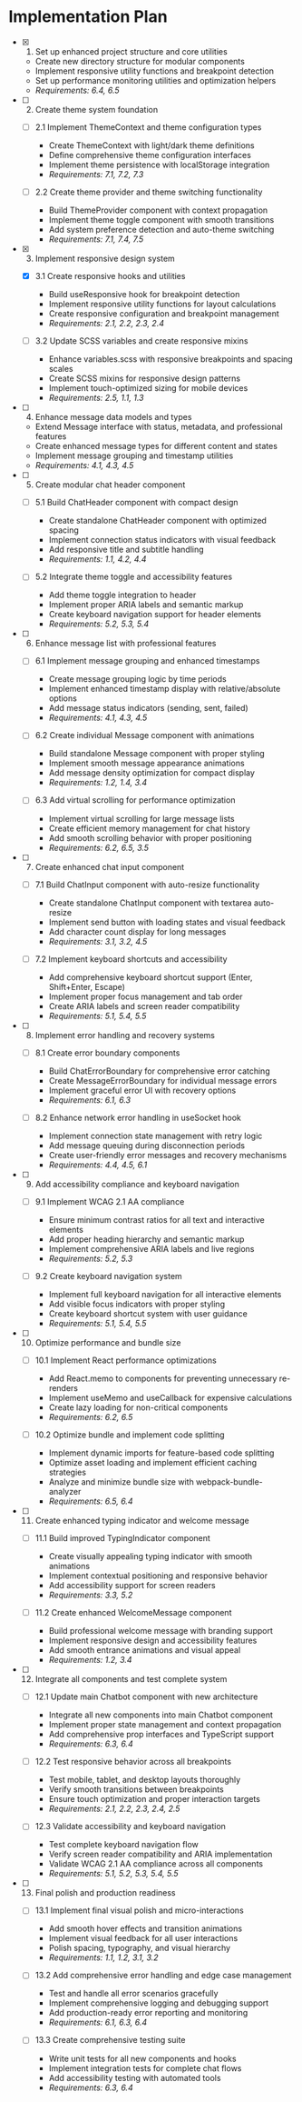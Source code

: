 # Implementation Plan

- [x] 1. Set up enhanced project structure and core utilities

  - Create new directory structure for modular components
  - Implement responsive utility functions and breakpoint detection
  - Set up performance monitoring utilities and optimization helpers
  - _Requirements: 6.4, 6.5_

- [ ] 2. Create theme system foundation

  - [ ] 2.1 Implement ThemeContext and theme configuration types

    - Create ThemeContext with light/dark theme definitions
    - Define comprehensive theme configuration interfaces
    - Implement theme persistence with localStorage integration
    - _Requirements: 7.1, 7.2, 7.3_

  - [ ] 2.2 Create theme provider and theme switching functionality
    - Build ThemeProvider component with context propagation
    - Implement theme toggle component with smooth transitions
    - Add system preference detection and auto-theme switching
    - _Requirements: 7.1, 7.4, 7.5_

- [x] 3. Implement responsive design system

  - [x] 3.1 Create responsive hooks and utilities

    - Build useResponsive hook for breakpoint detection
    - Implement responsive utility functions for layout calculations
    - Create responsive configuration and breakpoint management
    - _Requirements: 2.1, 2.2, 2.3, 2.4_

  - [ ] 3.2 Update SCSS variables and create responsive mixins
    - Enhance variables.scss with responsive breakpoints and spacing scales
    - Create SCSS mixins for responsive design patterns
    - Implement touch-optimized sizing for mobile devices
    - _Requirements: 2.5, 1.1, 1.3_

- [ ] 4. Enhance message data models and types

  - Extend Message interface with status, metadata, and professional features
  - Create enhanced message types for different content and states
  - Implement message grouping and timestamp utilities
  - _Requirements: 4.1, 4.3, 4.5_

- [ ] 5. Create modular chat header component

  - [ ] 5.1 Build ChatHeader component with compact design

    - Create standalone ChatHeader component with optimized spacing
    - Implement connection status indicators with visual feedback
    - Add responsive title and subtitle handling
    - _Requirements: 1.1, 4.2, 4.4_

  - [ ] 5.2 Integrate theme toggle and accessibility features
    - Add theme toggle integration to header
    - Implement proper ARIA labels and semantic markup
    - Create keyboard navigation support for header elements
    - _Requirements: 5.2, 5.3, 5.4_

- [ ] 6. Enhance message list with professional features

  - [ ] 6.1 Implement message grouping and enhanced timestamps

    - Create message grouping logic by time periods
    - Implement enhanced timestamp display with relative/absolute options
    - Add message status indicators (sending, sent, failed)
    - _Requirements: 4.1, 4.3, 4.5_

  - [ ] 6.2 Create individual Message component with animations

    - Build standalone Message component with proper styling
    - Implement smooth message appearance animations
    - Add message density optimization for compact display
    - _Requirements: 1.2, 1.4, 3.4_

  - [ ] 6.3 Add virtual scrolling for performance optimization
    - Implement virtual scrolling for large message lists
    - Create efficient memory management for chat history
    - Add smooth scrolling behavior with proper positioning
    - _Requirements: 6.2, 6.5, 3.5_

- [ ] 7. Create enhanced chat input component

  - [ ] 7.1 Build ChatInput component with auto-resize functionality

    - Create standalone ChatInput component with textarea auto-resize
    - Implement send button with loading states and visual feedback
    - Add character count display for long messages
    - _Requirements: 3.1, 3.2, 4.5_

  - [ ] 7.2 Implement keyboard shortcuts and accessibility
    - Add comprehensive keyboard shortcut support (Enter, Shift+Enter, Escape)
    - Implement proper focus management and tab order
    - Create ARIA labels and screen reader compatibility
    - _Requirements: 5.1, 5.4, 5.5_

- [ ] 8. Implement error handling and recovery systems

  - [ ] 8.1 Create error boundary components

    - Build ChatErrorBoundary for comprehensive error catching
    - Create MessageErrorBoundary for individual message errors
    - Implement graceful error UI with recovery options
    - _Requirements: 6.1, 6.3_

  - [ ] 8.2 Enhance network error handling in useSocket hook
    - Implement connection state management with retry logic
    - Add message queuing during disconnection periods
    - Create user-friendly error messages and recovery mechanisms
    - _Requirements: 4.4, 4.5, 6.1_

- [ ] 9. Add accessibility compliance and keyboard navigation

  - [ ] 9.1 Implement WCAG 2.1 AA compliance

    - Ensure minimum contrast ratios for all text and interactive elements
    - Add proper heading hierarchy and semantic markup
    - Implement comprehensive ARIA labels and live regions
    - _Requirements: 5.2, 5.3_

  - [ ] 9.2 Create keyboard navigation system
    - Implement full keyboard navigation for all interactive elements
    - Add visible focus indicators with proper styling
    - Create keyboard shortcut system with user guidance
    - _Requirements: 5.1, 5.4, 5.5_

- [ ] 10. Optimize performance and bundle size

  - [ ] 10.1 Implement React performance optimizations

    - Add React.memo to components for preventing unnecessary re-renders
    - Implement useMemo and useCallback for expensive calculations
    - Create lazy loading for non-critical components
    - _Requirements: 6.2, 6.5_

  - [ ] 10.2 Optimize bundle and implement code splitting
    - Implement dynamic imports for feature-based code splitting
    - Optimize asset loading and implement efficient caching strategies
    - Analyze and minimize bundle size with webpack-bundle-analyzer
    - _Requirements: 6.5, 6.4_

- [ ] 11. Create enhanced typing indicator and welcome message

  - [ ] 11.1 Build improved TypingIndicator component

    - Create visually appealing typing indicator with smooth animations
    - Implement contextual positioning and responsive behavior
    - Add accessibility support for screen readers
    - _Requirements: 3.3, 5.2_

  - [ ] 11.2 Create enhanced WelcomeMessage component
    - Build professional welcome message with branding support
    - Implement responsive design and accessibility features
    - Add smooth entrance animations and visual appeal
    - _Requirements: 1.2, 3.4_

- [ ] 12. Integrate all components and test complete system

  - [ ] 12.1 Update main Chatbot component with new architecture

    - Integrate all new components into main Chatbot component
    - Implement proper state management and context propagation
    - Add comprehensive prop interfaces and TypeScript support
    - _Requirements: 6.3, 6.4_

  - [ ] 12.2 Test responsive behavior across all breakpoints

    - Test mobile, tablet, and desktop layouts thoroughly
    - Verify smooth transitions between breakpoints
    - Ensure touch optimization and proper interaction targets
    - _Requirements: 2.1, 2.2, 2.3, 2.4, 2.5_

  - [ ] 12.3 Validate accessibility and keyboard navigation
    - Test complete keyboard navigation flow
    - Verify screen reader compatibility and ARIA implementation
    - Validate WCAG 2.1 AA compliance across all components
    - _Requirements: 5.1, 5.2, 5.3, 5.4, 5.5_

- [ ] 13. Final polish and production readiness

  - [ ] 13.1 Implement final visual polish and micro-interactions

    - Add smooth hover effects and transition animations
    - Implement visual feedback for all user interactions
    - Polish spacing, typography, and visual hierarchy
    - _Requirements: 1.1, 1.2, 3.1, 3.2_

  - [ ] 13.2 Add comprehensive error handling and edge case management

    - Test and handle all error scenarios gracefully
    - Implement comprehensive logging and debugging support
    - Add production-ready error reporting and monitoring
    - _Requirements: 6.1, 6.3, 6.4_

  - [ ] 13.3 Create comprehensive testing suite
    - Write unit tests for all new components and hooks
    - Implement integration tests for complete chat flows
    - Add accessibility testing with automated tools
    - _Requirements: 6.3, 6.4_
